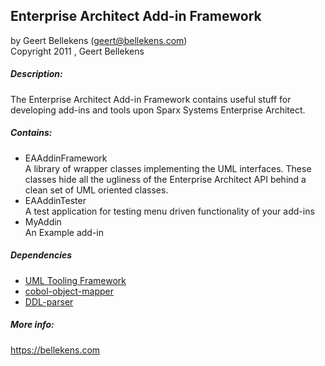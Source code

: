 ## Enterprise Architect Add-in Framework
by Geert Bellekens (geert@bellekens.com)   
Copyright 2011 , Geert Bellekens


##### Description:
The Enterprise Architect Add-in Framework contains useful stuff for 
developing add-ins and tools upon Sparx Systems Enterprise Architect.

##### Contains:
- EAAddinFramework  
A library of wrapper classes implementing the UML interfaces. 
These classes hide all the ugliness of the Enterprise Architect API behind a clean set of UML oriented classes.
- EAAddinTester  
A test application for testing menu driven functionality of your add-ins
- MyAddin  
An Example add-in

##### Dependencies
- [UML Tooling Framework](https://github.com/GeertBellekens/UML-Tooling-Framework)
- [cobol-object-mapper](https://github.com/GeertBellekens/cobol-object-mapper)
- [DDL-parser](https://github.com/GeertBellekens/DDL-Parser)

##### More info:
https://bellekens.com
